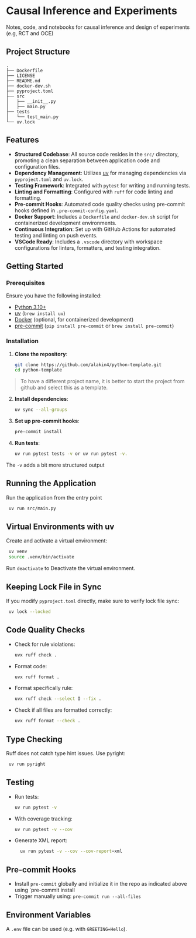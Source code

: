 # Causal Inference and Experiments
Notes, code, and notebooks for causal inference and design of experiments (e.g, RCT and OCE)

## Project Structure

   ```
   .
   ├── Dockerfile
   ├── LICENSE
   ├── README.md
   ├── docker-dev.sh
   ├── pyproject.toml
   ├── src
   │   ├── __init__.py
   │   ├── main.py
   ├── tests
   │   └── test_main.py
   └── uv.lock
   ```

## Features

- **Structured Codebase**: All source code resides in the `src/` directory, promoting a clean separation between application code and configuration files.
- **Dependency Management**: Utilizes [uv](https://github.com/astral-sh/uv) for managing dependencies via `pyproject.toml` and `uv.lock`.
- **Testing Framework**: Integrated with `pytest` for writing and running tests.
- **Linting and Formatting**: Configured with `ruff` for code linting and formatting.
- **Pre-commit Hooks**: Automated code quality checks using pre-commit hooks defined in `.pre-commit-config.yaml`.
- **Docker Support**: Includes a `Dockerfile` and `docker-dev.sh` script for containerized development environments.
- **Continuous Integration**: Set up with GitHub Actions for automated testing and linting on push events.
- **VSCode Ready**: Includes a `.vscode` directory with workspace configurations for linters, formatters, and testing integration.

## Getting Started

### Prerequisites

Ensure you have the following installed:

- [Python 3.10+](https://www.python.org/downloads/)
- [uv](https://github.com/astral-sh/uv) (`brew install uv`)
- [Docker](https://www.docker.com/) (optional, for containerized development)
- [pre-commit](https://pre-commit.com/) (`pip install pre-commit` or `brew install pre-commit`)

### Installation

1. **Clone the repository**:

   ```sh
   git clone https://github.com/alakin4/python-template.git
   cd python-template

> To have a different project name, it is better to start the project from github and select this as a template.

2. **Install dependencies**:
   ```sh
   uv sync --all-groups

3. **Set up pre-commit hooks**:
   ```sh
   pre-commit install

4. **Run tests**:
   ```sh
   uv run pytest tests -v or uv run pytest -v.
   ```
   
The `-v` adds a bit more structured output

## Running the Application
Run the application from the entry point
   ```sh
    uv run src/main.py
   ```

## Virtual Environments with uv
Create and activate a virtual environment:
   ```sh
    uv venv
    source .venv/bin/activate
   ```
Run `deactivate` to Deactivate the virtual environment.

## Keeping Lock File in Sync
If you modify `pyproject.toml`  directly, make sure to verify lock file sync:
   ```sh
    uv lock --locked
   ```
## Code Quality Checks
* Check for rule violations:
    ```sh
    uvx ruff check .
    ```
* Format code:
    ```sh
    uvx ruff format .
    ```
* Format specifically rule:
    ```sh
    uvx ruff check --select I --fix .
    ```
* Check if all files are formatted correctly:
    ```sh
    uvx ruff format --check .
    ```
## Type Checking
Ruff does not catch type hint issues. Use pyright:
   ```sh
    uv run pyright
   ```
    
## Testing
* Run tests:
  ```sh
  uv run pytest -v
  ``` 
* With coverage tracking:
  ```sh
  uv run pytest -v --cov
  ```
 * Generate XML report:
      ```sh
        uv run pytest -v --cov --cov-report=xml
      ```
 ## Pre-commit Hooks
- Install `pre-commit` globally and initialize it in the repo as indicated above using `pre-commit install
- Trigger manually using: `pre-commit run --all-files`

## Environment Variables
A `.env` file can be used (e.g. with `GREETING=Hello`).

